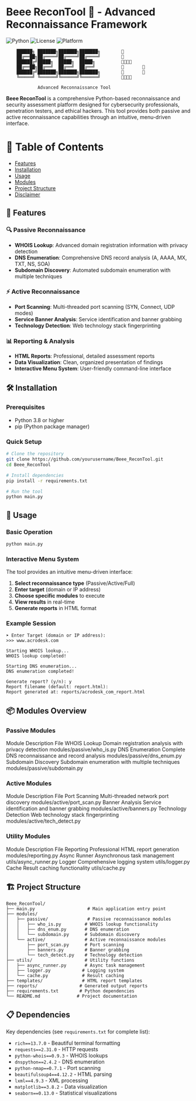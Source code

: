 # Beee ReconTool 🐝 - Advanced Reconnaissance Framework

![Python](https://img.shields.io/badge/Python-3.8%2B-blue)
![License](https://img.shields.io/badge/License-MIT-green)
![Platform](https://img.shields.io/badge/Platform-Windows%20%7C%20Linux%20%7C%20Mac-lightgrey)

        ██████╗ ███████╗███████╗███████╗        🐝     
        ██╔══██╗██╔════╝██╔════╝██╔════╝        🐝          
        ██████╔╝█████╗  █████╗  █████╗          🐝🐝🐝🐝    
        ██╔══██╗██╔══╝  ██╔══╝  ██╔══╝          🐝       🐝         
        ██████╔╝███████╗███████╗███████╗        🐝       🐝            
        ╚═════╝ ╚══════╝╚══════╝╚══════╝        🐝🐝🐝🐝    
        
                Advanced Reconnaissance Tool 
                
**Beee ReconTool** is a comprehensive Python-based reconnaissance and security assessment platform designed for cybersecurity professionals, penetration testers, and ethical hackers. This tool provides both passive and active reconnaissance capabilities through an intuitive, menu-driven interface.

# 📖 Table of Contents

- [Features](#-features)
- [Installation](#-installation)
- [Usage](#-usage)
- [Modules](#-modules)
- [Project Structure](#-project-structure)
- [Disclaimer](#-legal-disclaimer)

## 🚀 Features

### 🔍 Passive Reconnaissance
- **WHOIS Lookup**: Advanced domain registration information with privacy detection
- **DNS Enumeration**: Comprehensive DNS record analysis (A, AAAA, MX, TXT, NS, SOA)
- **Subdomain Discovery**: Automated subdomain enumeration with multiple techniques

### ⚡ Active Reconnaissance  
- **Port Scanning**: Multi-threaded port scanning (SYN, Connect, UDP modes)
- **Service Banner Analysis**: Service identification and banner grabbing
- **Technology Detection**: Web technology stack fingerprinting

### 📊 Reporting & Analysis
- **HTML Reports**: Professional, detailed assessment reports
- **Data Visualization**: Clean, organized presentation of findings
- **Interactive Menu System**: User-friendly command-line interface

## 🛠️ Installation

### Prerequisites
- Python 3.8 or higher
- pip (Python package manager)

### Quick Setup
```bash
# Clone the repository
git clone https://github.com/yourusername/Beee_ReconTool.git
cd Beee_ReconTool

# Install dependencies
pip install -r requirements.txt

# Run the tool
python main.py
```

## 🎯 Usage

### Basic Operation
```bash
python main.py
```
### Interactive Menu System

The tool provides an intuitive menu-driven interface:

1. **Select reconnaissance type** (Passive/Active/Full)
2. **Enter target** (domain or IP address)
3. **Choose specific modules** to execute
4. **View results** in real-time
5. **Generate reports** in HTML format

### Example Session
```text
➤ Enter Target (domain or IP address):
>>> www.acrodesk.com

Starting WHOIS lookup...
WHOIS lookup completed!

Starting DNS enumeration...
DNS enumeration completed!

Generate report? (y/n): y
Report filename (default: report.html): 
Report generated at: reports/acrodesk_com_report.html
```

## 📦 Modules Overview

### Passive Modules
Module	Description	File
WHOIS Lookup	Domain registration analysis with privacy detection	modules/passive/who_is.py
DNS Enumeration	Complete DNS reconnaissance and record analysis	modules/passive/dns_enum.py
Subdomain Discovery	Subdomain enumeration with multiple techniques	modules/passive/subdomain.py
### Active Modules
Module	Description	File
Port Scanning	Multi-threaded network port discovery	modules/active/port_scan.py
Banner Analysis	Service identification and banner grabbing	modules/active/banners.py
Technology Detection	Web technology stack fingerprinting	modules/active/tech_detect.py
### Utility Modules
Module	Description	File
Reporting	Professional HTML report generation	modules/reporting.py
Async Runner	Asynchronous task management	utils/async_runner.py
Logger	Comprehensive logging system	utils/logger.py
Cache	Result caching functionality	utils/cache.py

## 🏗️ Project Structure
```text
Beee_ReconTool/
├── main.py                    # Main application entry point
├── modules/
│   ├── passive/               # Passive reconnaissance modules
│   │   ├── who_is.py         # WHOIS lookup functionality
│   │   ├── dns_enum.py       # DNS enumeration
│   │   └── subdomain.py      # Subdomain discovery
│   └── active/               # Active reconnaissance modules
│       ├── port_scan.py      # Port scanning
│       ├── banners.py        # Banner grabbing
│       └── tech_detect.py    # Technology detection
├── utils/                    # Utility functions
│   ├── async_runner.py       # Async task management
│   ├── logger.py            # Logging system
│   └── cache.py             # Result caching
├── templates/               # HTML report templates
├── reports/                # Generated output reports
├── requirements.txt        # Python dependencies
└── README.md              # Project documentation
```

## 📋 Dependencies
Key dependencies (see ```requirements.txt``` for complete list):

- ```rich==13.7.0``` - Beautiful terminal formatting
- ```requests==2.31.0``` - HTTP requests
- ```python-whois==0.9.3``` - WHOIS lookups
- ```dnspython==2.4.2``` - DNS enumeration
- ```python-nmap==0.7.1``` - Port scanning
- ```beautifulsoup4==4.12.2``` - HTML parsing
- ```lxml==4.9.3``` - XML processing
- ```matplotlib==3.8.2``` - Data visualization
- ```seaborn==0.13.0``` - Statistical visualizations

